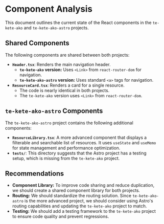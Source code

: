 # Component Analysis

This document outlines the current state of the React components in the `te-kete-ako` and `te-kete-ako-astro` projects.

## Shared Components

The following components are shared between both projects:

*   **`Header.tsx`**: Renders the main navigation header.
    *   **`te-kete-ako` version:** Uses `<Link>` from `react-router-dom` for navigation.
    *   **`te-kete-ako-astro` version:** Uses standard `<a>` tags for navigation.
*   **`ResourceCard.tsx`**: Renders a card for a single resource.
    *   The code is nearly identical in both projects.
    *   The `te-kete-ako` version uses `<Link>` from `react-router-dom`.

## `te-kete-ako-astro` Components

The `te-kete-ako-astro` project contains the following additional components:

*   **`ResourceLibrary.tsx`**: A more advanced component that displays a filterable and searchable list of resources. It uses `useState` and `useMemo` for state management and performance optimization.
*   **`tests/`**: This directory suggests that the Astro project has a testing setup, which is missing from the `te-kete-ako` project.

## Recommendations

*   **Component Library:** To improve code sharing and reduce duplication, we should create a shared component library for both projects.
*   **Routing:** We should standardize the routing solution. Since `te-kete-ako-astro` is the more advanced project, we should consider using Astro's routing capabilities and updating the `te-kete-ako` project to match.
*   **Testing:** We should add a testing framework to the `te-kete-ako` project to ensure code quality and prevent regressions.
